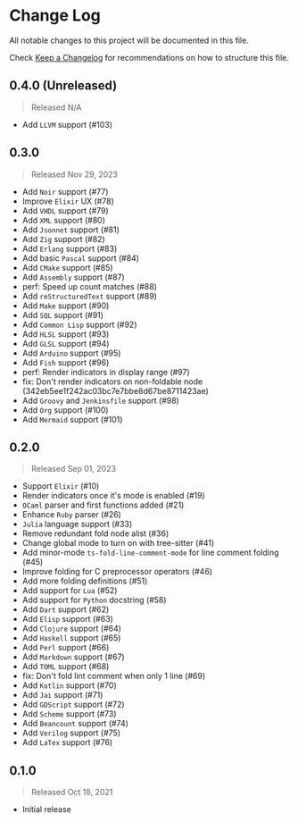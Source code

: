 # Change Log

All notable changes to this project will be documented in this file.

Check [Keep a Changelog](http://keepachangelog.com/) for recommendations on how to structure this file.


## 0.4.0 (Unreleased)
> Released N/A

* Add `LLVM` support (#103)

## 0.3.0
> Released Nov 29, 2023

* Add `Noir` support (#77)
* Improve `Elixir` UX (#78)
* Add `VHDL` support (#79)
* Add `XML` support (#80)
* Add `Jsonnet` support (#81)
* Add `Zig` support (#82)
* Add `Erlang` support (#83)
* Add basic `Pascal` support (#84)
* Add `CMake` support (#85)
* Add `Assembly` support (#87)
* perf: Speed up count matches (#88)
* Add `reStructuredText` support (#89)
* Add `Make` support (#90)
* Add `SQL` support (#91)
* Add `Common Lisp` support (#92)
* Add `HLSL` support (#93)
* Add `GLSL` support (#94)
* Add `Arduino` support (#95)
* Add `Fish` support (#96)
* perf: Render indicators in display range (#97)
* fix: Don't render indicators on non-foldable node (342eb5ee1f242ac03bc7e7bbe8d67be8711423ae)
* Add `Groovy` and `Jenkinsfile` support (#98)
* Add `Org` support (#100)
* Add `Mermaid` support (#101)

## 0.2.0
> Released Sep 01, 2023

* Support `Elixir` (#10)
* Render indicators once it's mode is enabled (#19)
* `OCaml` parser and first functions added (#21)
* Enhance `Ruby` parser (#26)
* `Julia` language support (#33)
* Remove redundant fold node alist (#36)
* Change global mode to turn on with tree-sitter (#41)
* Add minor-mode `ts-fold-line-comment-mode` for line comment folding (#45)
* Improve folding for C preprocessor operators (#46)
* Add more folding definitions (#51)
* Add support for `Lua` (#52)
* Add support for `Python` docstring (#58)
* Add `Dart` support (#62)
* Add `Elisp` support (#63)
* Add `Clojure` support (#64)
* Add `Haskell` support (#65)
* Add `Perl` support (#66)
* Add `Markdown` support (#67)
* Add `TOML` support (#68)
* fix: Don't fold lint comment when only 1 line (#69) 
* Add `Kotlin` support (#70)
* Add `Jai` support (#71)
* Add `GDScript` support (#72)
* Add `Scheme` support (#73)
* Add `Beancount` support (#74)
* Add `Verilog` support (#75)
* Add `LaTex` support (#76)

## 0.1.0
> Released Oct 18, 2021

* Initial release

